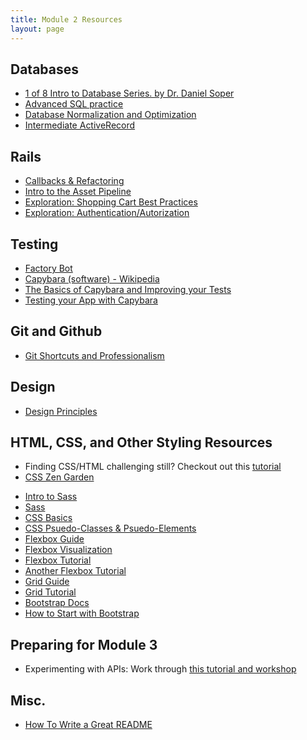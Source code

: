 ```yaml
---
title: Module 2 Resources
layout: page
---
```


## Databases

- [1 of 8 Intro to Database Series. by Dr. Daniel Soper](https://www.youtube.com/watch?v=4Z9KEBexzcM)
- [Advanced SQL practice](https://github.com/turingschool/lesson_plans/blob/master/ruby_03-professional_rails_applications/intermediate_sql.md)
- [Database Normalization and Optimization](../lessons/database_normalization_and_optimization)
- [Intermediate ActiveRecord](../lessons/intermediate_active_record)

## Rails

- [Callbacks & Refactoring](../lessons/callbacks_and_refactoring)
- [Intro to the Asset Pipeline](../lessons/asset_pipeline)
- [Exploration: Shopping Cart Best Practices](../misc/cart_exploration)
- [Exploration: Authentication/Autorization](../explorations/auth_exploration)

## Testing

- [Factory Bot](../lessons/factory_bot)
- [Capybara (software) - Wikipedia](https://en.wikipedia.org/wiki/Capybara_(software))
- [The Basics of Capybara and Improving your Tests](https://www.sitepoint.com/basics-capybara-improving-tests/)
- [Testing your App with Capybara](https://github.com/teamcapybara/capybara)

## Git and Github

- [Git Shortcuts and Professionalism](../lessons/additional_github)

## Design

- [Design Principles](../lessons/design_principles)


## HTML, CSS, and Other Styling Resources

- Finding CSS/HTML challenging still? Checkout out this [tutorial](https://github.com/turingschool-examples/introductory-static-site)
- [CSS Zen Garden](http://www.csszengarden.com/)
* [Intro to Sass](../lessons/intro_to_sass)
* [Sass](https://sass-lang.com/guide)
* [CSS Basics](https://thecssworkshop.com/css-basics)
* [CSS Psuedo-Classes & Psuedo-Elements](http://www.growingwiththeweb.com/2012/08/pseudo-classes-vs-pseudo-elements.html)
* [Flexbox Guide](https://css-tricks.com/snippets/css/a-guide-to-flexbox/)
* [Flexbox Visualization](https://medium.freecodecamp.org/an-animated-guide-to-flexbox-d280cf6afc35)
* [Flexbox Tutorial](https://mastery.games/p/flexbox-zombies)
* [Another Flexbox Tutorial](https://flexboxfroggy.com/)
* [Grid Guide](https://css-tricks.com/snippets/css/complete-guide-grid/)
* [Grid Tutorial](https://cssgridgarden.com/)
* [Bootstrap Docs](https://getbootstrap.com/)
* [How to Start with Bootstrap](https://www.taniarascia.com/what-is-bootstrap-and-how-do-i-use-it/)


## Preparing for Module 3

- Experimenting with APIs: Work through [this tutorial and workshop](http://backend.turing.io/module2/misc/exploring_apis_workshop)

## Misc.

- [How To Write a Great README](../lessons/how_to_write_a_great_readme)
